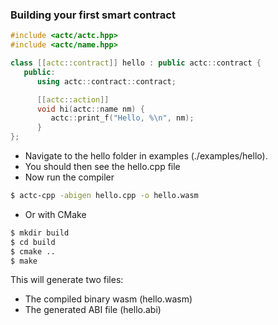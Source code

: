 ### Building your first smart contract
```c++
#include <actc/actc.hpp>
#include <actc/name.hpp>

class [[actc::contract]] hello : public actc::contract {
   public:
      using actc::contract::contract;

      [[actc::action]]
      void hi(actc::name nm) {
         actc::print_f("Hello, %\n", nm);
      }
};
```

- Navigate to the hello folder in examples (./examples/hello).
- You should then see the hello.cpp file
- Now run the compiler
```sh
$ actc-cpp -abigen hello.cpp -o hello.wasm
```
- Or with CMake
```sh
$ mkdir build
$ cd build
$ cmake ..
$ make
```
This will generate two files:
* The compiled binary wasm (hello.wasm)
* The generated ABI file (hello.abi)
